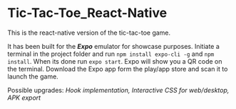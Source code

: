 # Tic-Tac-Toe_React-Native

This is the react-native version of the tic-tac-toe game. 

It has been built for the ***Expo*** emulator for showcase purposes. Initiate a terminal in the project folder and run `npm install expo-cli -g` and `npm install`. 
When its done run `expo start`. Expo will show you a QR code on the terminal. Download the Expo app form the play/app store and scan it to launch the game.

Possible upgrades: *Hook implementation, Interactive CSS for web/desktop, APK export*

